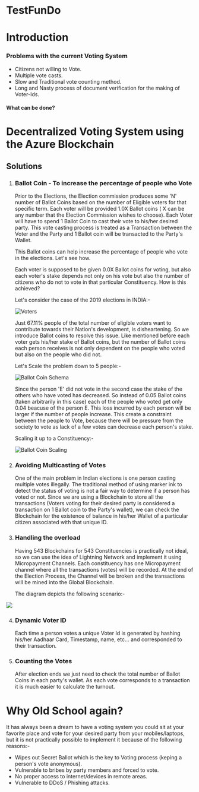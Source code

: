 # TestFunDo

<h1>Introduction</h1>

   

<h3>Problems with the current Voting System</h3>

  - Citizens not willing to Vote.
  - Multiple vote casts.
  - Slow and Traditional vote counting method.
  - Long and Nasty process of document verification for the making of Voter-Ids.

<h4>What can be done?</h4>

<h1>Decentralized Voting System using the Azure Blockchain</h1>

<h2>Solutions</h2>

1. <h3>Ballot Coin - To increase the percentage of people who Vote</h3>
 
     Prior to the Elections, the Election commission produces some 'N' number of Ballot Coins based on the number of Eligible
     voters for that specific term. Each voter will be provided 1.0X Ballot coins ( X can be any number that the Election 
     Commission wishes to choose). Each Voter will have to spend 1 Ballot Coin to cast their vote to his/her desired party. This
     vote casting process is treated as a Transaction between the Voter and the Party and 1 Ballot coin will be transacted to the
     Party's Wallet.
     
     This Ballot coins can help increase the percentage of people who vote in the elections. Let's see how.
     
     Each voter is supposed to be given 0.0X Ballot coins for voting, but also each voter's stake depends not only on his vote but also 
     the number of citizens who do not to vote in that particular Constituency. How is this achieved?
     
     Let's consider the case of the 2019 elections in INDIA:-
     
     ![Voters](https://user-images.githubusercontent.com/44934630/61799146-2dc0d000-ae48-11e9-8cb0-a749c41fefc0.png)

     Just 67.11% people of the total number of eligible voters want to contribute towards their Nation's development, is disheartening.
     So we introduce Ballot coins to resolve this issue. Like mentioned before each voter gets his/her stake of Ballot coins, but the 
     number of Ballot coins each person receives is not only dependent on the people who voted but also on the people who did not.
     
     Let's Scale the problem down to 5 people:-
     
     ![Ballot Coin Schema](https://user-images.githubusercontent.com/44934630/61800748-39fa5c80-ae4b-11e9-8634-d763cdcd7769.png)

     Since the person 'E' did not vote in the second case the stake of the others who have voted has decreased. So instead
     of 0.05 Ballot coins (taken arbitrarily in this case) each of the people who voted get only 0.04 beacuse of the person E. This loss 
     incurred by each person will be larger if the number of people increase. This create a constraint between the people to Vote, 
     because there will be pressure from the society to vote as lack of a few votes can decrease each person's stake. 
     
     Scaling it up to a Constituency:-
     
     ![Ballot Coin Scaling](https://user-images.githubusercontent.com/44934630/61804518-a5dfc380-ae51-11e9-86bb-588befe5105f.png)

 
2. <h3>Avoiding Multicasting of Votes</h3>
 
    One of the main problem in Indian elections is one person casting multiple votes illegally. The traditional method of using marker
    ink to detect the status of voting is not a fair way to determine if a person has voted or not. Since we are using a Blockchain 
    to store all the transactions (Voters voting for their desired party is considered a transaction on 1 Ballot coin to the Party's 
    wallet), we can check the Blockchain for the existence of balance in his/her Wallet of a particular citizen associated with that 
    unique ID.
 

3. <h3>Handling the overload</h3>

   Having 543 Blockchains for 543 Constituencies is practically not ideal, so we can use the idea of Lightning Network and implement it 
   using Micropayment Channels. Each constituency has one Micropayment channel where all the transactions (votes) will be recorded.
   At the end of the Election Process, the Channel will be broken and the transactions will be mined into the Global Blockchain.
   
   The diagram depicts the following scenario:-

<img src="https://user-images.githubusercontent.com/44934630/61872969-4ee5f700-af02-11e9-88eb-a4301f750150.png"/>



4. <h3>Dynamic Voter ID</h3>

   Each time a person votes a unique Voter Id is generated by hashing his/her Aadhaar Card, Timestamp, name, etc... and corresponded to     their transaction.



5. <h3>Counting the Votes</h3>

   After election ends we just need to check the total number of Ballot Coins in each party's wallet. As each vote corresponds to a         transaction it is much easier to calculate the turnout.


<h1>Why Old School again?</h1>
    
  It has always been a dream to have a voting system you could sit at your favorite place and vote for your desired party from your mobiles/laptops, but it is not practically possible to implement it because of the following reasons:-

 - Wipes out Secret Ballot which is the key to Voting process (keping a person's vote anonymous).
 - Vulnerable to bribes by party members and forced to vote.
 - No proper access to internet/devices in remote areas.
 - Vulnerable to DDoS / Phishing attacks.
  
  
